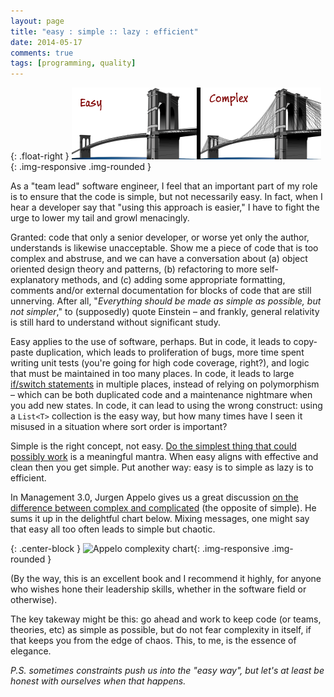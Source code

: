 ```yaml
---
layout: page
title: "easy : simple :: lazy : efficient"
date: 2014-05-17
comments: true
tags: [programming, quality]
---
```


{: .float-right }
![Two bridges](/images/bridgesEasyComplex.png){: .img-responsive .img-rounded }

As a "team lead" software engineer, I feel that an important part of my role is to ensure that the code is simple, but not necessarily easy. In fact, when I hear a developer say that "using this approach is easier," I have to fight the urge to lower my tail and growl menacingly.

Granted: code that only a senior developer, or worse yet only the author, understands is likewise unacceptable. Show me a piece of code that is too complex and abstruse, and we can have a conversation about (a) object oriented design theory and patterns, (b) refactoring to more self-explanatory methods, and (c) adding some appropriate formatting, comments and/or external documentation for blocks of code that are still unnerving. After all, "_Everything should be made as simple as possible, but not simpler_," to (supposedly) quote Einstein – and frankly, general relativity is still hard to understand without significant study.

Easy applies to the use of software, perhaps. But in code, it leads to copy-paste duplication, which leads to proliferation of bugs, more time spent writing unit tests (you're going for high code coverage, right?), and logic that must be maintained in too many places. In code, it leads to large [if/switch statements](http://c2.com/cgi/wiki?SwitchStatementsSmell) in multiple places, instead of relying on polymorphism – which can be both duplicated code and a maintenance nightmare when you add new states. In code, it can lead to using the wrong construct: using a `List<T>` collection is the easy way, but how many times have I seen it misused in a situation where sort order is important?

Simple is the right concept, not easy. [Do the simplest thing that could possibly work](http://c2.com/cgi/wiki?DoTheSimplestThingThatCouldPossiblyWork) is a meaningful mantra. When easy aligns with effective and clean then you get simple. Put another way: easy is to simple as lazy is to efficient.

In Management 3.0, Jurgen Appelo gives us a great discussion [on the difference between complex and complicated](http://bit.ly/1sF8KHs) (the opposite of simple). He sums it up in the delightful chart below. Mixing messages, one might say that easy all too often leads to simple but chaotic.

{: .center-block }
![Appelo complexity chart](https://farm6.static.flickr.com/5285/5201865670_273290a256.jpg){: .img-responsive .img-rounded }

(By the way, this is an excellent book and I recommend it highly, for anyone who wishes hone their leadership skills, whether in the software field or otherwise).

The key takeway might be this: go ahead and work to keep code (or teams, theories, etc) as simple as possible, but do not fear complexity in itself, if that keeps you from the edge of chaos. This, to me, is the essence of elegance.

_P.S. sometimes constraints push us into the "easy way", but let's at least be honest with ourselves when that happens._
